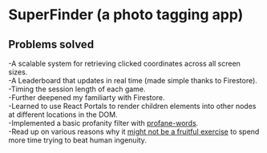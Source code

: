 # SuperFinder (a photo tagging app)  

## Problems solved  

-A scalable system for retrieving clicked coordinates across all screen sizes.    
-A Leaderboard that updates in real time (made simple thanks to Firestore).  
-Timing the session length of each game.  
-Further deepened my familiarty with Firestore.  
-Learned to use React Portals to render children elements into other nodes at different locations in the DOM.    
-Implemented a basic profanity filter with [profane-words](https://www.npmjs.com/package/profane-words).   
-Read up on various reasons why it [might not be a fruitful exercise](https://stackoverflow.com/a/273520) to spend more time trying to beat human ingenuity.    
